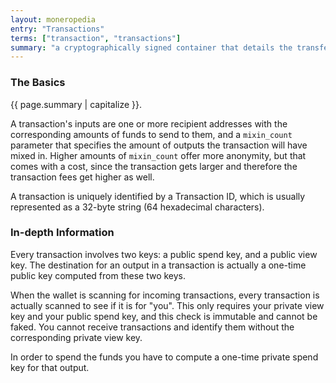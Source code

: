 ```yaml
---
layout: moneropedia
entry: "Transactions"
terms: ["transaction", "transactions"]
summary: "a cryptographically signed container that details the transfer of Monero to a recipient (or recipients)"
---
```


### The Basics

{{ page.summary | capitalize }}.

A transaction's inputs are one or more recipient addresses with the corresponding amounts of funds to send to them, and a `mixin_count` parameter that specifies the amount of outputs the transaction will have mixed in. Higher amounts of `mixin_count` offer more anonymity, but that comes with a cost, since the transaction gets larger and therefore the transaction fees get higher as well.

A transaction is uniquely identified by a Transaction ID, which is usually represented as a 32-byte string (64 hexadecimal characters).

### In-depth Information
Every transaction involves two keys: a public spend key, and a public view key. The destination for an output in a transaction is actually a one-time public key computed from these two keys.

When the wallet is scanning for incoming transactions, every transaction is actually scanned to see if it is for "you". This only requires your private view key and your public spend key, and this check is immutable and cannot be faked. You cannot receive transactions and identify them without the corresponding private view key.

In order to spend the funds you have to compute a one-time private spend key for that output.
